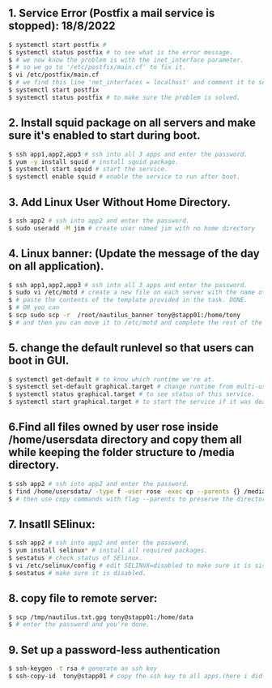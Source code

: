 

## **1. Service Error (Postfix a mail service is stopped): 18/8/2022**

```bash
$ systemctl start postfix # 
$ systemctl status postfix # to see what is the error message.
$ # we now know the problem is with the inet_interface parameter.
$ # so we go to '/etc/postfix/main.cf' to fix it.
$ vi /etc/postfix/main.cf
$ # we find this line 'net_interfaces = localhost' and comment it to solve the problem.
$ systemctl start postfix 
$ systemctl status postfix # to make sure the problem is solved.
```

## **2. Install squid package on all servers and make sure it's enabled to start during boot.**

```bash
$ ssh app1,app2,app3 # ssh into all 3 apps and enter the password.
$ yum -y install squid # install squid package.
$ systemctl start squid # start the service.
$ systemctl enable squid # enable the service to run after boot.
```

## **3. Add Linux User Without Home Directory.**

```bash
$ ssh app2 # ssh into app2 and enter the password.
$ sudo useradd -M jim # create user named jim with no home directory
```

## **4. Linux banner: (Update the message of the day on all application).**

```bash
$ ssh app1,app2,app3 # ssh into all 3 apps and enter the password.
$ sudo vi /etc/motd # create a new file on each server with the name of message of the day.
$ # paste the contents of the template provided in the task. DONE.
$ # OR you can
$ scp sudo scp -r  /root/nautilus_banner tony@stapp01:/home/tony
$ # and then you can move it to /etc/motd and complete the rest of the steps.
```

## **5. change the default runlevel so that users can boot in GUI.**

```bash
$ systemctl get-default # to know which runtime we're at.
$ systemctl set-default graphical.target # change runtime from multi-user.target to graphical.target
$ systemctl status graphical.target # to see status of this service.
$ systemctl start graphical.target # to start the service if it was dead.
```
## **6.Find all files owned by user rose inside /home/usersdata directory and copy them all while keeping the folder structure to /media directory.**

```bash
$ ssh app2 # ssh into app2 and enter the password.
$ find /home/usersdata/ -type f -user rose -exec cp --parents {} /media \; # use find then exec to execute the command on the result of find command.
$ # then use copy commands with flag --parents to preserve the directories path.
```

## **7. Insatll SElinux:**
```bash
$ ssh app2 # ssh into app2 and enter the password.
$ yum install selinux* # install all required packages.
$ sestatus # check status of SElinux.
$ vi /etc/selinux/config # edit SELINUX=disabled to make sure it is sisabled for now as required.
$ sestatus # make sure it is disabled.
```

## **8. copy file to remote server:**
```bash
$ scp /tmp/nautilus.txt.gpg tony@stapp01:/home/data
$ # enter the password and you're done.
```

## **9. Set up a password-less authentication**
```bash
$ ssh-keygen -t rsa # generate an ssh key 
$ ssh-copy-id  tony@stapp01 # copy the ssh key to all apps.(here i did one only).
```
